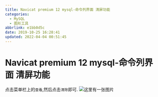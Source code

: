 ```yaml
---
title: Navicat premium 12 mysql-命令列界面 清屏功能
categories: 
  - MySQL
  - 图形工具
abbrlink: e1bb0d5c
date: 2019-10-25 16:28:41
updated: 2022-04-04 00:51:45
---
```

# Navicat premium 12 mysql-命令列界面 清屏功能
点击菜单栏上的`查看`,然后点击`清除`即可.
![这里有一张图片](https://img-blog.csdnimg.cn/20191025163345330.png)
<div style="display:none">
![这里有一张图片](https://img-blog.csdnimg.cn/20191025163345330.png?x-oss-process=image/watermark,type_ZmFuZ3poZW5naGVpdGk,shadow_10,text_aHR0cHM6Ly9ibG9nLmNzZG4ubmV0L3FxXzIxODA4OTYx,size_16,color_FFFFFF,t_70)
</div>
